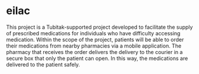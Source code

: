 # eilac
This project is a Tubitak-supported project developed to facilitate the supply of prescribed medications for individuals who have difficulty accessing medication. Within the scope of the project, patients will be able to order their medications from nearby pharmacies via a mobile application. The pharmacy that receives the order delivers the delivery to the courier in a secure box that only the patient can open. In this way, the medications are delivered to the patient safely.
